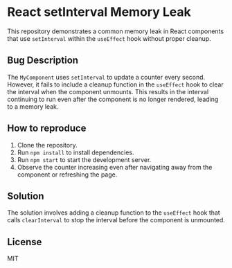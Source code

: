 # React setInterval Memory Leak

This repository demonstrates a common memory leak in React components that use `setInterval` within the `useEffect` hook without proper cleanup.

## Bug Description

The `MyComponent` uses `setInterval` to update a counter every second. However, it fails to include a cleanup function in the `useEffect` hook to clear the interval when the component unmounts. This results in the interval continuing to run even after the component is no longer rendered, leading to a memory leak.

## How to reproduce

1. Clone the repository.
2. Run `npm install` to install dependencies.
3. Run `npm start` to start the development server.
4. Observe the counter increasing even after navigating away from the component or refreshing the page.

## Solution

The solution involves adding a cleanup function to the `useEffect` hook that calls `clearInterval` to stop the interval before the component is unmounted.

## License

MIT